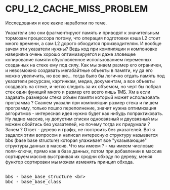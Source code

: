 # CPU_L2_CACHE_MISS_PROBLEM
Исследования и кое какие наработки по теме.

Указатели зло они фрагментируют память и приводят к значительным тормозам процессора потому, что операция подготовки кэша L2 стоит много времени, а сам L2 дорого обходится производителям.
И вообще зачем эти указатели нужны? Ведь код при компиляции и компоновке наверняка очень хорошо оптимизируется и даже зловещее копирование памяти обусловленное использованием переменных созданных на стеке ему под силу.
Как мы знаем размер его ограничен, и невозможно создавать мегабайтные объекты в памяти, ну да его можно увеличить, но все же... тогда было бы логично отдать память под указатели ресурсам, картинкам, медиа, документам, 
а все объекты создавать на стеке, и четко следить за их объемом, но черт бы побрал стек один функций много и размер его всего лишь 1МБ.
Хм а если задавать размером стека объем памяти который может использовать программа ? Скажем указали при компиляции размер стека и пишем программу, только пошло переполнение, значит нужна оптимизация алгоритмов - интересная идея нужно будет как нибудь попрактиковать.
Ну ладно массив, ну допустим списки односвязный и двусвязный мы можем обойтись без указателей, но почему тогда их придумали ? Зачем ? Ответ - дерево и графы, не построить без указателей. Вот я задался этим вопросом и написал интересную структуру называется bbs (base base structure) которая улаживает все "указывающие" структуры данных в массив.
Что мы имеем ? - мы имеем числовые поля-ключи, прямо как в базе данных, потом при добавлении в массив сортируем массив выстраивая их сродни обходу по дереву, меняя функтор сортировки мы можем изменять принцип обхода.

<xmp>
bbs - base_base_structure <br>
bbc - base_base_class
</xmp>

